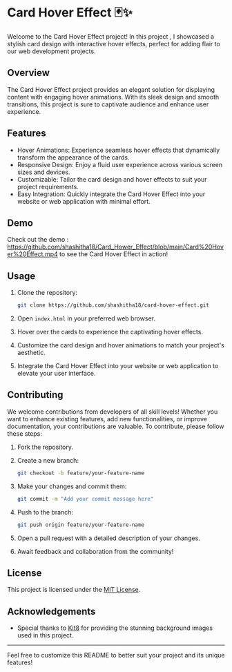 
# Card Hover Effect 🃏✨

Welcome to the Card Hover Effect project! 
In this project , I showcased a stylish card design with interactive hover effects, perfect for adding flair to our web development projects.

## Overview

The Card Hover Effect project provides an elegant solution for displaying content with engaging hover animations. 
With its sleek design and smooth transitions, this project is sure to captivate audience and enhance user experience.

## Features

- Hover Animations: Experience seamless hover effects that dynamically transform the appearance of the cards.
- Responsive Design: Enjoy a fluid user experience across various screen sizes and devices.
- Customizable: Tailor the card design and hover effects to suit your project requirements.
- Easy Integration: Quickly integrate the Card Hover Effect into your website or web application with minimal effort.

## Demo

Check out the  demo : https://github.com/shashitha18/Card_Hower_Effect/blob/main/Card%20Hover%20Effect.mp4
to see the Card Hover Effect in action!

## Usage

1. Clone the repository:

   ```bash
   git clone https://github.com/shashitha18/card-hover-effect.git
   ```

2. Open `index.html` in your preferred web browser.

3. Hover over the cards to experience the captivating hover effects.

4. Customize the card design and hover animations to match your project's aesthetic.

5. Integrate the Card Hover Effect into your website or web application to elevate your user interface.

## Contributing

We welcome contributions from developers of all skill levels! Whether you want to enhance existing features, add new functionalities, or improve documentation, your contributions are valuable. To contribute, please follow these steps:

1. Fork the repository.

2. Create a new branch:

   ```bash
   git checkout -b feature/your-feature-name
   ```

3. Make your changes and commit them:

   ```bash
   git commit -m "Add your commit message here"
   ```

4. Push to the branch:

   ```bash
   git push origin feature/your-feature-name
   ```

5. Open a pull request with a detailed description of your changes.

6. Await feedback and collaboration from the community!

## License

This project is licensed under the [MIT License](LICENSE).

## Acknowledgements

- Special thanks to [Kit8](https://kit8.net/) for providing the stunning background images used in this project.

---

Feel free to customize this README to better suit your project and its unique features!
